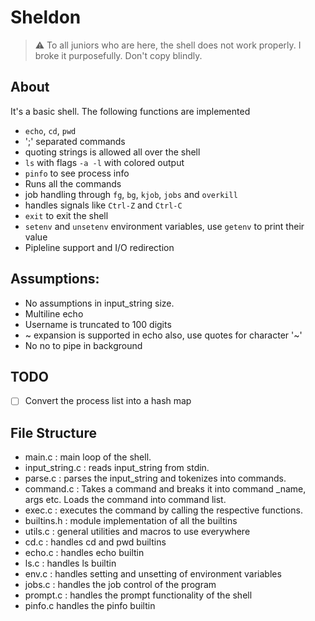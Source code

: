 # Sheldon
> ⚠ To all juniors who are here, the shell does not work properly. I broke it purposefully. Don't copy blindly.


## About 
It's a basic shell. 
The following functions are implemented

* `echo`, `cd`, `pwd`
* ';' separated commands
* quoting strings is allowed all over the shell
* `ls` with flags `-a -l` with colored output
* `pinfo` to see process info
* Runs all the commands
* job handling through `fg`, `bg`, `kjob`, `jobs` and `overkill`
* handles signals like `Ctrl-Z` and `Ctrl-C`
* `exit` to exit the shell
* `setenv` and `unsetenv` environment variables, use `getenv` to print their value
* Pipleline support and I/O redirection


## Assumptions:
* No assumptions in input_string size.
* Multiline echo
* Username is truncated to 100 digits
* ~ expansion is supported in echo also, use quotes for character '~'
* No no to pipe in background

##  TODO
- [ ]  Convert the process list into a hash map

## File Structure
* main.c : main loop of the shell.
* input_string.c : reads input_string from stdin.
* parse.c : parses the input_string and tokenizes into commands.
* command.c : Takes a command and breaks it into command _name, args etc. 
Loads the command into command list.
* exec.c : executes the command by calling the respective functions.
* builtins.h : module implementation of all the builtins
* utils.c : general utilities and macros to use everywhere
* cd.c : handles cd and pwd builtins
* echo.c : handles echo builtin
* ls.c : handles ls builtin
* env.c : handles setting and unsetting of environment variables
* jobs.c : handles the job control of the program
* prompt.c : handles the prompt functionality of the shell
* pinfo.c handles the pinfo builtin

